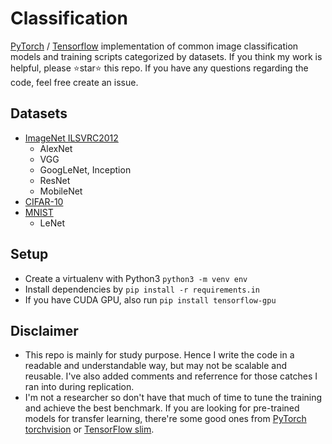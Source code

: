 # Classification

[PyTorch](https://github.com/pytorch/pytorch) / [Tensorflow](https://github.com/tensorflow/tensorflow) implementation of common image classification models and training scripts categorized by datasets. If you think my work is helpful, please ⭐star⭐ this repo. If you have any questions regarding the code, feel free create an issue.

## Datasets

- [ImageNet ILSVRC2012](imagenet-2012) 
    - AlexNet
    - VGG
    - GoogLeNet, Inception
    - ResNet
    - MobileNet
- [CIFAR-10](cifar-10)
- [MNIST](mnist)
    - LeNet

## Setup

- Create a virtualenv with Python3 `python3 -m venv env`
- Install dependencies by `pip install -r requirements.in`
- If you have CUDA GPU, also run `pip install tensorflow-gpu`

## Disclaimer

- This repo is mainly for study purpose. Hence I write the code in a readable and understandable way, but may not be scalable and reusable. I've also added comments and referrence for those catches I ran into during replication.
- I'm not a researcher so don't have that much of time to tune the training and achieve the best benchmark. If you are looking for pre-trained models for transfer learning, there're some good ones from [PyTorch torchvision](https://pytorch.org/docs/stable/torchvision/models.html) or [TensorFlow slim](https://github.com/tensorflow/models/tree/master/research/slim).